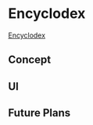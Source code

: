 # Encyclodex
[Encyclodex](https://brandon-a-ng.github.io/Encyclodex/)
## Concept

## UI

## Future Plans
